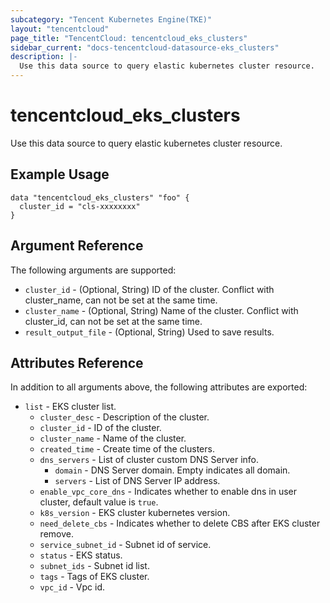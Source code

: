 ```yaml
---
subcategory: "Tencent Kubernetes Engine(TKE)"
layout: "tencentcloud"
page_title: "TencentCloud: tencentcloud_eks_clusters"
sidebar_current: "docs-tencentcloud-datasource-eks_clusters"
description: |-
  Use this data source to query elastic kubernetes cluster resource.
---
```


# tencentcloud_eks_clusters

Use this data source to query elastic kubernetes cluster resource.

## Example Usage

```hcl
data "tencentcloud_eks_clusters" "foo" {
  cluster_id = "cls-xxxxxxxx"
}
```

## Argument Reference

The following arguments are supported:

* `cluster_id` - (Optional, String) ID of the cluster. Conflict with cluster_name, can not be set at the same time.
* `cluster_name` - (Optional, String) Name of the cluster. Conflict with cluster_id, can not be set at the same time.
* `result_output_file` - (Optional, String) Used to save results.

## Attributes Reference

In addition to all arguments above, the following attributes are exported:

* `list` - EKS cluster list.
  * `cluster_desc` - Description of the cluster.
  * `cluster_id` - ID of the cluster.
  * `cluster_name` - Name of the cluster.
  * `created_time` - Create time of the clusters.
  * `dns_servers` - List of cluster custom DNS Server info.
    * `domain` - DNS Server domain. Empty indicates all domain.
    * `servers` - List of DNS Server IP address.
  * `enable_vpc_core_dns` - Indicates whether to enable dns in user cluster, default value is `true`.
  * `k8s_version` - EKS cluster kubernetes version.
  * `need_delete_cbs` - Indicates whether to delete CBS after EKS cluster remove.
  * `service_subnet_id` - Subnet id of service.
  * `status` - EKS status.
  * `subnet_ids` - Subnet id list.
  * `tags` - Tags of EKS cluster.
  * `vpc_id` - Vpc id.


